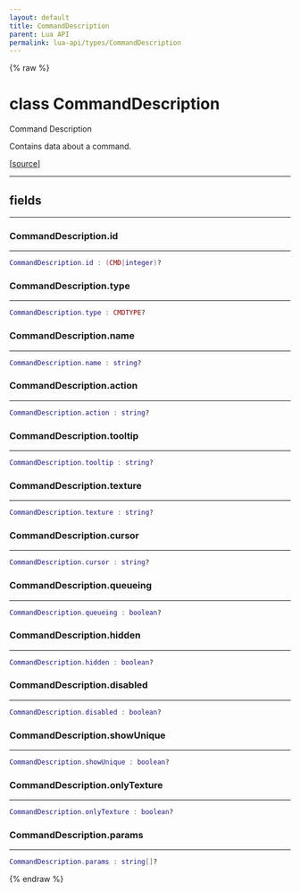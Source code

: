 ```yaml
---
layout: default
title: CommandDescription
parent: Lua API
permalink: lua-api/types/CommandDescription
---
```


{% raw %}

# class CommandDescription





Command Description

Contains data about a command.

[<a href="https://github.com/beyond-all-reason/RecoilEngine/blob/b29554ca8a91605fa235eafe60ad740783359665/rts/Lua/LuaUtils.cpp#L1570-L1589" target="_blank">source</a>]







---



## fields
---

### CommandDescription.id
---
```lua
CommandDescription.id : (CMD|integer)?
```










### CommandDescription.type
---
```lua
CommandDescription.type : CMDTYPE?
```










### CommandDescription.name
---
```lua
CommandDescription.name : string?
```










### CommandDescription.action
---
```lua
CommandDescription.action : string?
```










### CommandDescription.tooltip
---
```lua
CommandDescription.tooltip : string?
```










### CommandDescription.texture
---
```lua
CommandDescription.texture : string?
```










### CommandDescription.cursor
---
```lua
CommandDescription.cursor : string?
```










### CommandDescription.queueing
---
```lua
CommandDescription.queueing : boolean?
```










### CommandDescription.hidden
---
```lua
CommandDescription.hidden : boolean?
```










### CommandDescription.disabled
---
```lua
CommandDescription.disabled : boolean?
```










### CommandDescription.showUnique
---
```lua
CommandDescription.showUnique : boolean?
```










### CommandDescription.onlyTexture
---
```lua
CommandDescription.onlyTexture : boolean?
```










### CommandDescription.params
---
```lua
CommandDescription.params : string[]?
```












{% endraw %}